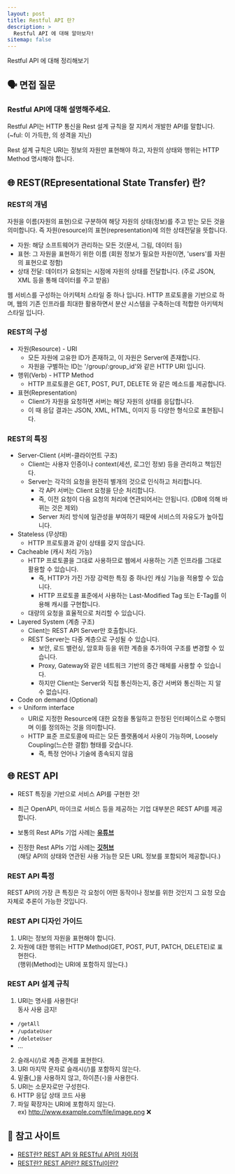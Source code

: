 ```yaml
---
layout: post
title: Restful API 란?
description: >
  Restful API 에 대해 알아보자!
sitemap: false
---
```


Restful API 에 대해 정리해보기

## 🗣️ 면접 질문

### Restful API에 대해 설명해주세요.

Restful API는 HTTP 통신을 Rest 설계 규칙을 잘 지켜서 개발한 API를 말합니다.
<br>
(~ful: 이 가득한, 의 셩격을 지닌)

Rest 설계 규칙은 URI는 정보의 자원만 표현해야 하고, 자원의 상태와 행위는 HTTP Method 명시해야 합니다.

## 🌐 REST(REpresentational State Transfer) 란?

### REST의 개념

자원을 이름(자원의 표현)으로 구분하여 해당 자원의 상태(정보)를 주고 받는 모든 것을 의미합니다.
즉 자원(resource)의 표현(representation)에 의한 상태전달을 뜻합니다.

- 자원: 해당 소프트웨어가 관리하는 모든 것(문서, 그림, 데이터 등)
- 표현: 그 자원을 표현하기 위한 이름 (회원 정보가 필요한 자원이면, 'users'를 자원의 표현으로 정함)
- 상태 전달: 데이터가 요청되는 시점에 자원의 상태를 전달합니다. (주로 JSON, XML 등을 통해 데이터를 주고 받음)

웹 서비스를 구성하는 아키텍처 스타일 중 하나 입니다.
HTTP 프로토콜을 기반으로 하며, 웹의 기존 인프라를 최대한 활용하면서 분산 시스템을 구축하는데 적합한 아키텍처 스타일 입니다.

### REST의 구성

- 자원(Resource) - URI
  - 모든 자원에 고유한 ID가 존재하고, 이 자원은 Server에 존재합니다.
  - 자원을 구별하는 ID는 '/group/:group_id'와 같은 HTTP URI 입니다.
- 행위(Verb) - HTTP Method
  - HTTP 프로토콜은 GET, POST, PUT, DELETE 와 같은 메소드를 제공합니다.
- 표현(Representation)
  - Client가 자원을 요청하면 서버는 해당 자원의 상태를 응답합니다.
  - 이 때 응답 결과는 JSON, XML, HTML, 이미지 등 다양한 형식으로 표현됩니다.

### REST의 특징

- Server-Client (서버-클라이언트 구조)
  - Client는 사용자 인증이나 context(세션, 로그인 정보) 등을 관리하고 책임진다.
  - Server는 각각의 요청을 완전히 별개의 것으로 인식하고 처리합니다.
    - 각 API 서버는 Client 요청을 단순 처리합니다.
    - 즉, 이전 요청이 다음 요청의 처리에 연관되어서는 안됩니다. (DB에 의해 바뀌는 것은 제외)
    - Server 처리 방식에 일관성을 부여하기 때문에 서비스의 자유도가 높아집니다.
- Stateless (무상태)
  - HTTP 프로토콜과 같이 상태를 갖지 않습니다.
- Cacheable (캐시 처리 가능)
  - HTTP 프로토콜을 그대로 사용하므로 웹에서 사용하는 기존 인프라를 그대로 활용할 수 있습니다.
    - 즉, HTTP가 가진 가장 강력한 특징 중 하나인 캐싱 기능을 적용할 수 있습니다.
    - HTTP 프로토콜 표준에서 사용하는 Last-Modified Tag 또는 E-Tag를 이용해 캐시를 구현합니다.
  - 대량의 요청을 효율적으로 처리할 수 있습니다.
- Layered System (계층 구조)
  - Client는 REST API Server만 호출합니다.
  - REST Server는 다중 계층으로 구성될 수 있습니다.
    - 보안, 로드 밸런싱, 암호화 등을 위한 계층을 추가하여 구조를 변경할 수 있습니다.
    - Proxy, Gateway와 같은 네트워크 기반의 중간 매체를 사용할 수 있습니다.
    - 하지만 Client는 Server와 직접 통신하는지, 중간 서버와 통신하는 지 알 수 없습니다.
- Code on demand (Optional)
- ⭐️ Uniform interface
  - URI로 지정한 Resource에 대한 요청을 통일하고 한정된 인터페이스로 수행되며 이를 정의하는 것을 의미합니다.
  - HTTP 표준 프로토콜에 따르는 모든 플랫폼에서 사용이 가능하며, Loosely Coupling(느슨한 결함) 형태를 갖습니다.
    - 즉, 특정 언어나 기술에 종속되지 않음

## 🌐 REST API

- REST 특징을 기반으로 서비스 API를 구현한 것!
- 최근 OpenAPI, 마이크로 서비스 등을 제공하는 기업 대부분은 REST API를 제공합니다.

- 보통의 Rest APIs 기업 사례는 **[유튜브](https://developers.google.com/youtube/v3/docs/videos/list)**
- 진정한 Rest APIs 기업 사례는 **[깃허브](https://developer.github.com/v3/)**
  <br>
  (해당 API의 상태와 연관된 사용 가능한 모든 URL 정보를 포함되어 제공합니다.)

### REST API 특정

REST API의 가장 큰 특징은 각 요청이 어떤 동작이나 정보를 위한 것인지 그 요청 모습 자체로 추론이 가능한 것입니다.

### REST API 디자인 가이드

1. URI는 정보의 자원을 표현해야 합니다.
2. 자원에 대한 행위는 HTTP Method(GET, POST, PUT, PATCH, DELETE)로 표현한다.
   <br>
   (행위(Method)는 URI에 포함하지 않는다.)

### REST API 설계 규칙

1. URI는 명사를 사용한다!
   <br> 동사 사용 금지!

- `/getAll`
- `/updateUser`
- `/deleteUser`
- ...

2. 슬래시(/)로 계층 관계를 표현한다.
3. URI 마지막 문자로 슬래시(/)를 포함하지 않는다.
4. 밑줄(\_)을 사용하지 않고, 하이픈(-)을 사용한다.
5. URI는 소문자로만 구성한다.
6. HTTP 응답 상태 코드 사용
7. 파일 확장자는 URI에 포함하지 않는다.
   <br> ex) http://www.example.com/file/image.png ❌

## 🔖 참고 사이트

- [REST란? REST API 와 RESTful API의 차이점](https://dev-coco.tistory.com/97)
- [REST란? REST API란? RESTful이란?](https://gmlwjd9405.github.io/2018/09/21/rest-and-restful.html)
